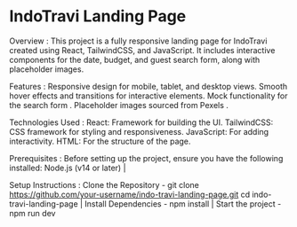 # IndoTravi Landing Page

Overview : This project is a fully responsive landing page for IndoTravi created using React, TailwindCSS, and JavaScript. It includes interactive components for the date, budget, and guest search form, along with placeholder images.

Features : Responsive design for mobile, tablet, and desktop views. Smooth hover effects and transitions for interactive elements. Mock functionality for the search form . Placeholder images sourced from Pexels .

Technologies Used : React: Framework for building the UI. TailwindCSS: CSS framework for styling and responsiveness. JavaScript: For adding interactivity. HTML: For the structure of the page.

Prerequisites : Before setting up the project, ensure you have the following installed: Node.js (v14 or later) |

Setup Instructions : Clone the Repository - git clone https://github.com/your-username/indo-travi-landing-page.git cd indo-travi-landing-page | Install Dependencies - npm install | Start the project - npm run dev
